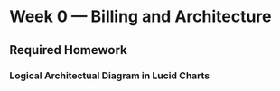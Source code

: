 # Week 0 — Billing and Architecture

## Required Homework

### Logical Architectual Diagram in Lucid Charts

